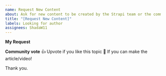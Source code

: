 ```yaml
---
name: Request New Content
about: Ask for new content to be created by the Strapi team or the community
title: "[Request New Content]"
labels: Looking for author
assignees: ShadaW11
---
```


**My Request**
<!--
Hello 👋 

Before you start, please make sure your issue is understandable and reproducible.
To make your issue readable make sure you use valid Markdown syntax.

Please explain clearly what article would you like to see.
-->

**Community vote**
👍 Upvote if you like this topic
🚀 If you can make the article/video!

Thank you.
